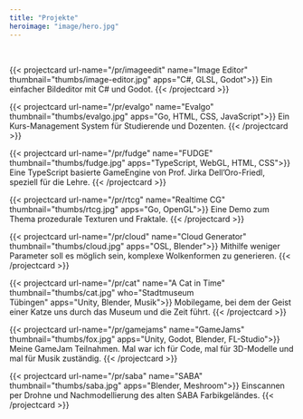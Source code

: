 ```yaml
---
title: "Projekte"
heroimage: "image/hero.jpg"
---
```

<br>

{{< projectcard url-name="/pr/imageedit" name="Image Editor" thumbnail="thumbs/image-editor.jpg" apps="C#, GLSL, Godot">}}
Ein einfacher Bildeditor mit C# und Godot.
{{< /projectcard >}}

{{< projectcard url-name="/pr/evalgo" name="Evalgo" thumbnail="thumbs/evalgo.jpg" apps="Go, HTML, CSS, JavaScript">}}
Ein Kurs-Management System für Studierende und Dozenten.
{{< /projectcard >}}

{{< projectcard url-name="/pr/fudge" name="FUDGE" thumbnail="thumbs/fudge.jpg" apps="TypeScript, WebGL, HTML, CSS">}}
Eine TypeScript basierte GameEngine von Prof. Jirka Dell’Oro-Friedl, speziell für die Lehre.
{{< /projectcard >}}

{{< projectcard url-name="/pr/rtcg" name="Realtime CG" thumbnail="thumbs/rtcg.jpg" apps="Go, OpenGL">}}
Eine Demo zum Thema prozedurale Texturen und Fraktale.
{{< /projectcard >}}

{{< projectcard url-name="/pr/cloud" name="Cloud Generator" thumbnail="thumbs/cloud.jpg" apps="OSL, Blender">}}
Mithilfe weniger Parameter soll es möglich sein, komplexe Wolkenformen zu generieren.
{{< /projectcard >}}

{{< projectcard url-name="/pr/cat" name="A Cat in Time" thumbnail="thumbs/cat.jpg" who="Stadtmuseum<br>Tübingen" apps="Unity, Blender, Musik">}}
Mobilegame, bei dem der Geist einer Katze uns durch das Museum und die Zeit führt.
{{< /projectcard >}}

{{< projectcard url-name="/pr/gamejams" name="GameJams" thumbnail="thumbs/fox.jpg" apps="Unity, Godot, Blender, FL-Studio">}}
Meine GameJam Teilnahmen. Mal war ich für Code, mal für 3D-Modelle und mal für Musik zuständig.
{{< /projectcard >}}
<!--
{{< projectcard url-name="tattoo" name="Tattoo Intros" thumbnail="thumbs/tattoo.jpg" apps="Blender">}}
Intros für einen Online Kurs zum Thema Tattoo Art.
{{< /projectcard >}}
-->
{{< projectcard url-name="/pr/saba" name="SABA" thumbnail="thumbs/saba.jpg" apps="Blender, Meshroom">}}
Einscannen per Drohne und Nachmodellierung des alten SABA Farbikgeländes.
{{< /projectcard >}}



<style>
  .page {
    width: 100%;
    max-width: 1400px !important;
    padding-right: 120px !important;
}

.shadow {
  box-shadow: 8px 5px 20px #1114;
}

.lg-sub-html {
  display: none !important;
}

@media screen and (max-width: 960px) {
    .page {
    width: 100%;
    max-width: 100% !important;
    padding-right: 20px !important;
    }
}

hr {
  margin-top: 35px !important;
}

</style>
 